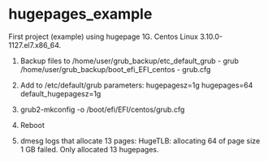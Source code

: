 # hugepages_example
First project (example) using hugepage 1G.
Centos Linux 3.10.0-1127.el7.x86_64.

1. Backup files to 
/home/user/grub_backup/etc_default_grub    - grub
/home/user/grub_backup/boot_efi_EFI_centos - grub.cfg

2. Add to /etc/default/grub parameters:
hugepagesz=1g hugepages=64 default_hugepagesz=1g

3. grub2-mkconfig -o /boot/efi/EFI/centos/grub.cfg

4. Reboot

5. dmesg logs that allocate 13 pages:
HugeTLB: allocating 64 of page size 1 GB failed.  Only allocated 13 hugepages.
